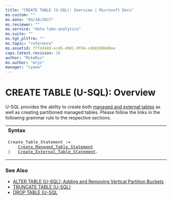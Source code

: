 ```yaml
---
title: "CREATE TABLE (U-SQL): Overview | Microsoft Docs"
ms.custom: ""
ms.date: "03/10/2017"
ms.reviewer: ""
ms.service: "data-lake-analytics"
ms.suite: ""
ms.tgt_pltfrm: ""
ms.topic: "reference"
ms.assetid: f7fdd48d-ecd5-4901-9f04-c460280b00ee
caps.latest.revision: 16
author: "MikeRys"
ms.author: "mrys"
manager: "ryanw"
---
```

# CREATE TABLE (U-SQL): Overview
U-SQL provides the ability to create both [managed and external tables](u-sql-tables.md#man_ext_tabls) as well as creating partitioned managed tables. Please follow the links in the following grammar rule to the respective sections.  

<table><th align="left">Syntax</th><tr><td><pre>
Create_Table_Statement :=                                                                                
    <a href="create-table-u-sql-creating-managed-tables.md">Create_Managed_Table_Statement</a>   
|   <a href="create-external-table-u-sql.md">Create_External_Table_Statement</a>.
</pre></td></tr></table>
  
### See Also
* [ALTER TABLE (U-SQL): Adding and Removing Vertical Partition Buckets](alter-table-u-sql-adding-and-removing-vertical-partition-buckets.md) 
* [TRUNCATE TABLE (U-SQL)](truncate-table-u-sql.md)
* [DROP TABLE (U-SQL](drop-table-u-sql.md) 
